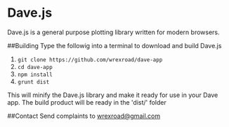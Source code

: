Dave.js
=======

Dave.js is a general purpose plotting library written for modern browsers.

##Building
Type the followig into a terminal to download and build Dave.js

1. `git clone https://github.com/wrexroad/dave-app`
2. `cd dave-app`
3. `npm install`
4. `grunt dist`

This will minify the Dave.js library and make it ready for use in your Dave app.
The build product will be ready in the 'dist/' folder


##Contact
Send complaints to [wrexroad@gmail.com](mailto:wrexroad@gmail.com)
